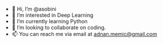- 👋 Hi, I’m @asobini
- 👀 I’m interested in Deep Learning
- 🌱 I’m currently learning Python
- 💞️ I’m looking to collaborate on coding.
- 📫 You can reach me via email at adnan.memic@gmail.com

<!---
asobini/asobini is a ✨ special ✨ repository because its `README.md` (this file) appears on your GitHub profile.
You can click the Preview link to take a look at your changes.
--->
